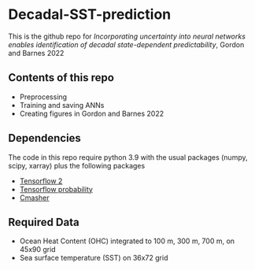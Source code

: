 # Decadal-SST-prediction
This is the github repo for _Incorporating uncertainty into neural networks enables identification of decadal state-dependent predictability_, Gordon and Barnes 2022

## Contents of this repo
* Preprocessing
* Training and saving ANNs
* Creating figures in Gordon and Barnes 2022

## Dependencies
The code in this repo require python 3.9 with the usual packages (numpy, scipy, xarray) plus the following packages
* [Tensorflow 2](https://www.tensorflow.org/install)
* [Tensorflow probability](https://www.tensorflow.org/probability/install)
* [Cmasher](https://cmasher.readthedocs.io/user/introduction.html#how-to-install)

## Required Data
* Ocean Heat Content (OHC) integrated to 100 m, 300 m, 700 m, on 45x90 grid
* Sea surface temperature (SST) on 36x72 grid
